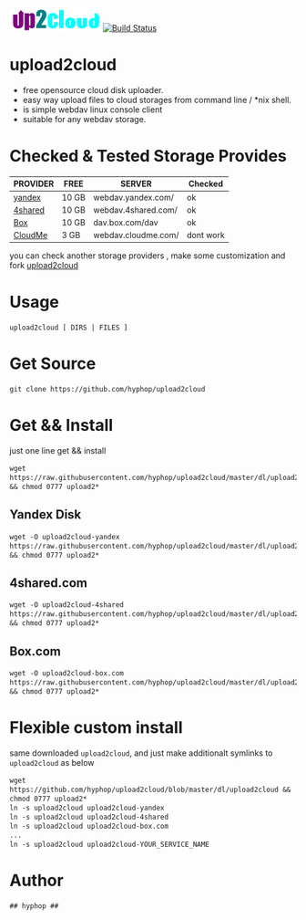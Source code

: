 <img alt=upload2cloud src="img/up2cloud.png"/> [![Build Status](https://travis-ci.com/hyphop/upload2cloud.svg?branch=master)](https://travis-ci.com/hyphop/upload2cloud)

# upload2cloud

+ free opensource cloud disk uploader.
+ easy way upload files to cloud storages from command line / *nix shell.
+ is simple webdav linux console client 
+ suitable for any webdav storage.

# Checked & Tested Storage Provides

PROVIDER | FREE | SERVER |Checked
--- | --- | --- | ---
[yandex](https://disk.yandex.com)	| 10 GB	| webdav.yandex.com/ | ok
[4shared](https://4shared.com)	| 10 GB	| webdav.4shared.com/ | ok
[Box](https://box.com) | 10 GB	| dav.box.com/dav | ok
[CloudMe](https://cloudme.com)	| 3 GB	| webdav.cloudme.com/ | dont work

you can check another storage providers , 
make some customization and fork [upload2cloud](https://github.com/hyphop/upload2cloud)

# Usage 
    
    upload2cloud [ DIRS | FILES ]
    
# Get Source 

    git clone https://github.com/hyphop/upload2cloud

# Get && Install

just one line get && install

    wget https://raw.githubusercontent.com/hyphop/upload2cloud/master/dl/upload2cloud && chmod 0777 upload2*

## Yandex Disk

    wget -O upload2cloud-yandex https://raw.githubusercontent.com/hyphop/upload2cloud/master/dl/upload2cloud && chmod 0777 upload2*

## 4shared.com

    wget -O upload2cloud-4shared https://raw.githubusercontent.com/hyphop/upload2cloud/master/dl/upload2cloud && chmod 0777 upload2*

## Box.com

    wget -O upload2cloud-box.com https://raw.githubusercontent.com/hyphop/upload2cloud/master/dl/upload2cloud && chmod 0777 upload2*

# Flexible custom install

same downloaded `upload2cloud`, and just make additionalt symlinks to `upload2cloud` as below

    wget https://github.com/hyphop/upload2cloud/blob/master/dl/upload2cloud && chmod 0777 upload2*
    ln -s upload2cloud upload2cloud-yandex
    ln -s upload2cloud upload2cloud-4shared
    ln -s upload2cloud upload2cloud-box.com
    ...
    ln -s upload2cloud upload2cloud-YOUR_SERVICE_NAME

# Author 

    ## hyphop ##

